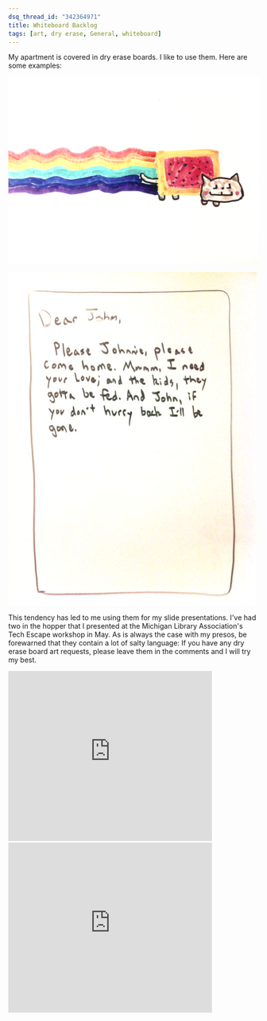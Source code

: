 ```yaml
--- 
dsq_thread_id: "342364971" 
title: Whiteboard Backlog 
tags: [art, dry erase, General, whiteboard] 
--- 
```


My apartment is covered in dry erase boards. I like to use them. Here are some examples: 

[![](/images/nyan_cat.jpg)](/images/nyan_cat.jpg)

[![](/images/the_letter_that_johnnie_walker_read.jpg)](/images/the_letter_that_johnnie_walker_read.jpg)

This tendency has led to me using them for my slide presentations. I've had two in the hopper that I presented at the Michigan Library Association's Tech Escape workshop in May. As is always the case with my presos, be forewarned that they contain a lot of salty language:  If you have any dry erase board art requests, please leave them in the comments and I will try my best.

<iframe src="https://docs.google.com/present/embed?id=dhsbt2xj_530zwf4ntfh" frameborder="0" width="410" height="342"></iframe>

<iframe src="https://docs.google.com/present/embed?id=dhsbt2xj_531gpxhnphj" frameborder="0" width="410" height="342"></iframe>